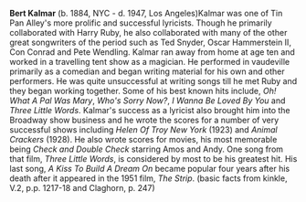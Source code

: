 
**Bert Kalmar** (b. 1884, NYC - d. 1947, Los Angeles)Kalmar was one of Tin Pan Alley's more prolific and successful lyricists. Though he primarily collaborated with Harry Ruby, he also collaborated with many of the other great songwriters of the period such as Ted Snyder, Oscar Hammerstein II, Con Conrad and Pete Wendling. Kalmar ran away from home at age ten and worked in a travelling tent show as a magician. He performed in vaudeville primarily as a comedian and began writing material for his own and other performers. He was quite unsuccessful at writing songs till he met Ruby and they began working together. Some of his best known hits include, *Oh! What A Pal Was Mary*, *Who's Sorry Now?*, *I Wanna Be Loved By You* and *Three Little Words*. Kalmar's success as a lyricist also brought him into the Broadway show business and he wrote the scores for a number of very successful shows including *Helen Of Troy New York* (1923) and *Animal Crackers* (1928). He also wrote scores for movies, his most memorable being *Check and Double Check* starring Amos and Andy. One song from that film, *Three Little Words*, is considered by most to be his greatest hit. His last song, *A Kiss To Build A Dream On* became popular four years after his death after it appeared in the 1951 film, *The Strip*. (basic facts from kinkle, V.2, p.p. 1217-18 and Claghorn, p. 247)